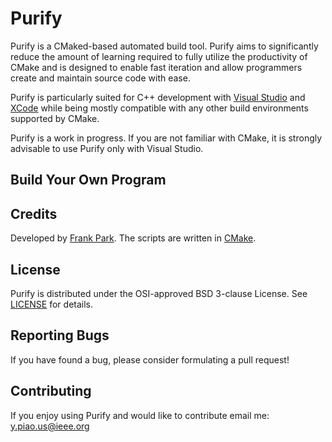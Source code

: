 Purify
=====

Purify is a CMaked-based automated build tool. Purify aims to significantly reduce the amount of learning required to fully utilize the productivity of CMake and is designed to enable fast iteration and allow programmers create and maintain source code with ease.

Purify is particularly suited for C++ development with [Visual Studio](http://www.visualstudio.com/) and [XCode](https://developer.apple.com/xcode/) while being mostly compatible with any other build environments supported by CMake.

Purify is a work in progress. If you are not familiar with CMake, it is strongly advisable to use Purify only with Visual Studio.

Build Your Own Program
----------------------



Credits
-------

Developed by [Frank Park](https://www.linkedin.com/profile/view?id=365243381). The scripts are written in [CMake](http://www.cmake.org/).

License
-------

Purify is distributed under the OSI-approved BSD 3-clause License.
See [LICENSE](https://raw.github.com/piaoasd123/CMake/master/LICENSE) for details.

Reporting Bugs
--------------

If you have found a bug, please consider formulating a pull request!

Contributing
------------

If you enjoy using Purify and would like to contribute email me: y.piao.us@ieee.org